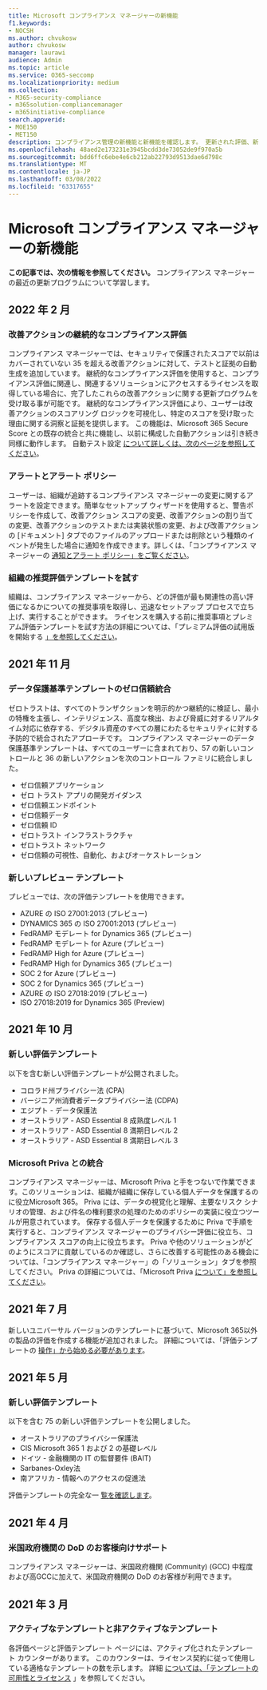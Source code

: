 ```yaml
---
title: Microsoft コンプライアンス マネージャーの新機能
f1.keywords:
- NOCSH
ms.author: chvukosw
author: chvukosw
manager: laurawi
audience: Admin
ms.topic: article
ms.service: O365-seccomp
ms.localizationpriority: medium
ms.collection:
- M365-security-compliance
- m365solution-compliancemanager
- m365initiative-compliance
search.appverid:
- MOE150
- MET150
description: コンプライアンス管理の新機能と新機能を確認します。 更新された評価、新しい評価テンプレート、新しいアクションなどについて説明します。
ms.openlocfilehash: 48aed2e173231e3945bcdd3de73052de9f970a5b
ms.sourcegitcommit: bdd6ffc6ebe4e6cb212ab22793d9513dae6d798c
ms.translationtype: MT
ms.contentlocale: ja-JP
ms.lasthandoff: 03/08/2022
ms.locfileid: "63317655"
---
```

# <a name="whats-new-in-microsoft-compliance-manager"></a>Microsoft コンプライアンス マネージャーの新機能

**この記事では、次の情報を参照してください。** コンプライアンス マネージャーの最近の更新プログラムについて学習します。

## <a name="february-2022"></a>2022 年 2 月

### <a name="continuous-compliance-assessment-of-improvement-actions"></a>改善アクションの継続的なコンプライアンス評価

コンプライアンス マネージャーでは、セキュリティで保護されたスコアで以前はカバーされていない 35 を超える改善アクションに対して、テストと証拠の自動生成を追加しています。 継続的なコンプライアンス評価を使用すると、コンプライアンス評価に関連し、関連するソリューションにアクセスするライセンスを取得している場合に、完了したこれらの改善アクションに関する更新プログラムを受け取る事が可能です。 継続的なコンプライアンス評価により、ユーザーは改善アクションのスコアリング ロジックを可視化し、特定のスコアを受け取った理由に関する洞察と証拠を提供します。 この機能は、Microsoft 365 Secure Score との既存の統合と共に機能し、以前に構成した自動アクションは引き続き同様に動作します。 自動テスト設定 [について詳しくは、次のページを参照してください](compliance-manager-setup.md#set-up-automated-testing)。
### <a name="alerts-and-alert-policies"></a>アラートとアラート ポリシー

ユーザーは、組織が追跡するコンプライアンス マネージャーの変更に関するアラートを設定できます。簡単なセットアップ ウィザードを使用すると、警告ポリシーを作成して、改善アクション スコアの変更、改善アクションの割り当ての変更、改善アクションのテストまたは実装状態の変更、および改善アクションの [ドキュメント] タブでのファイルのアップロードまたは削除という種類のイベントが発生した場合に通知を作成できます。詳しくは、「コンプライアンス マネージャーの [通知とアラート ポリシー」をご覧ください](compliance-manager-alert-policies.md)。

### <a name="try-recommended-assessment-templates-for-your-organization"></a>組織の推奨評価テンプレートを試す

組織は、コンプライアンス マネージャーから、どの評価が最も関連性の高い評価になるかについての推奨事項を取得し、迅速なセットアップ プロセスで立ち上げ、実行することができます。 ライセンスを購入する前に推奨事項とプレミアム評価テンプレートを試す方法の詳細については、「プレミアム評価の試用版を開始する [」を参照してください](compliance-manager-setup.md#start-a-premium-assessments-trial)。

## <a name="november-2021"></a>2021 年 11 月

### <a name="zero-trust-integration-for-the-data-protection-baseline-template"></a>データ保護基準テンプレートのゼロ信頼統合

ゼロトラストは、すべてのトランザクションを明示的かつ継続的に検証し、最小の特権を主張し、インテリジェンス、高度な検出、および脅威に対するリアルタイム対応に依存する、デジタル資産のすべての層にわたるセキュリティに対する予防的で統合されたアプローチです。 コンプライアンス マネージャーのデータ保護基準テンプレートは、すべてのユーザーに含まれており、57 の新しいコントロールと 36 の新しいアクションを次のコントロール ファミリに統合しました。

- ゼロ信頼アプリケーション
- ゼロ トラスト アプリの開発ガイダンス
- ゼロ信頼エンドポイント
- ゼロ信頼データ
- ゼロ信頼 ID
- ゼロトラスト インフラストラクチャ
- ゼロトラスト ネットワーク
- ゼロ信頼の可視性、自動化、およびオーケストレーション

### <a name="new-preview-templates"></a>新しいプレビュー テンプレート

プレビューでは、次の評価テンプレートを使用できます。

- AZURE の ISO 27001:2013 (プレビュー)
- DYNAMICS 365 の ISO 27001:2013 (プレビュー)
- FedRAMP モデレート for Dynamics 365 (プレビュー)
- FedRAMP モデレート for Azure (プレビュー)
- FedRAMP High for Azure (プレビュー)
- FedRAMP High for Dynamics 365 (プレビュー)
- SOC 2 for Azure (プレビュー)
- SOC 2 for Dynamics 365 (プレビュー)
- AZURE の ISO 27018:2019 (プレビュー)
- ISO 27018:2019 for Dynamics 365 (Preview)

## <a name="october-2021"></a>2021 年 10 月

### <a name="new-assessment-templates"></a>新しい評価テンプレート

以下を含む新しい評価テンプレートが公開されました。

- コロラド州プライバシー法 (CPA)
- バージニア州消費者データプライバシー法 (CDPA)
- エジプト - データ保護法
- オーストラリア - ASD Essential 8 成熟度レベル 1
- オーストラリア - ASD Essential 8 満期日レベル 2
- オーストラリア - ASD Essential 8 満期日レベル 3

### <a name="integration-with-microsoft-priva"></a>Microsoft Priva との統合

コンプライアンス マネージャーは、Microsoft Priva と手をつないで作業できます。このソリューションは、組織が組織に保存している個人データを保護するのに役立Microsoft 365。 Priva には、データの視覚化と理解、主要なリスク シナリオの管理、および件名の権利要求の処理のためのポリシーの実装に役立つツールが用意されています。 保存する個人データを保護するために Priva で手順を実行すると、コンプライアンス マネージャーのプライバシー評価に役立ち、コンプライアンス スコアの向上に役立ちます。 Priva や他のソリューションがどのようにスコアに貢献しているのか確認し、さらに改善する可能性のある機会については、「コンプライアンス マネージャー」の「ソリューション」タブを参照してください。 Priva の詳細については、「Microsoft Priva [について」を参照してください](/privacy/priva)。

## <a name="july-2021"></a>2021 年 7 月

新しいユニバーサル バージョンのテンプレートに基づいて、Microsoft 365以外の製品の評価を作成する機能が追加されました。 詳細については、「評価テンプレートの [操作」から始める必要があります](compliance-manager-templates.md)。

## <a name="may-2021"></a>2021 年 5 月

### <a name="new-assessment-templates"></a>新しい評価テンプレート

以下を含む 75 の新しい評価テンプレートを公開しました。
- オーストラリアのプライバシー保護法
- CIS Microsoft 365 1 および 2 の基礎レベル
- ドイツ - 金融機関の IT の監督要件 (BAIT)
- Sarbanes-Oxley法
- 南アフリカ - 情報へのアクセスの促進法

評価テンプレートの完全な一 [覧を確認します](compliance-manager-templates-list.md)。

## <a name="april-2021"></a>2021 年 4 月

### <a name="support-for-us-government-dod-customers"></a>米国政府機関の DoD のお客様向けサポート

コンプライアンス マネージャーは、米国政府機関 (Community) (GCC) 中程度および高GCCに加えて、米国政府機関の DoD のお客様が利用できます。

## <a name="march-2021"></a>2021 年 3 月

### <a name="active-and-inactive-templates"></a>アクティブなテンプレートと非アクティブなテンプレート

各評価ページと評価テンプレート ページには、アクティブ化されたテンプレート カウンターがあります。 このカウンターは、ライセンス契約に従って使用している適格なテンプレートの数を示します。 詳細 [については、「テンプレートの可用性とライセンス](compliance-manager-templates.md#template-availability-and-licensing) 」を参照してください。
